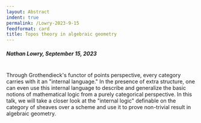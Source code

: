 ```yaml
---
layout: Abstract
indent: true
permalink: /Lowry-2023-9-15
feedformat: card
title: Topos theory in algebraic geometry
---
```


##### Nathan Lowry, September 15, 2023
<br>
Through Grothendieck's functor of points perspective, every category carries with it an "internal language." In the presence of extra structure, one can even use this internal language to describe and generalize the basic notions of mathematical logic from a purely categorical perspective. In this talk, we will take a closer look at the "internal logic" definable on the category of sheaves over a scheme and use it to prove non-trivial result in algebraic geometry.

